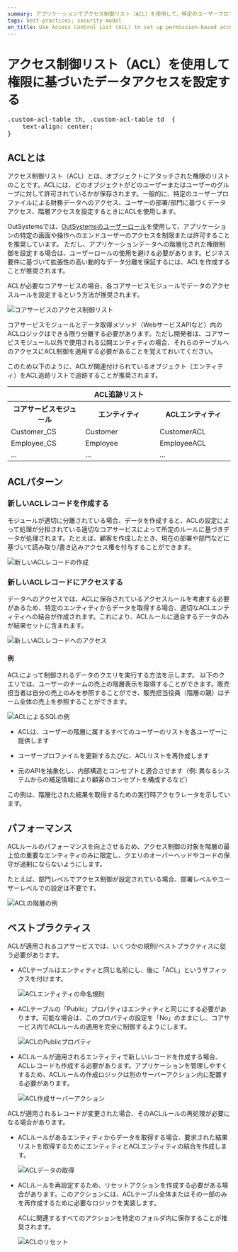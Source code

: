 ```yaml
---
summary: アプリケーションでアクセス制御リスト（ACL）を使用して、特定のユーザープロファイルに基づいたデータへの条件付きアクセスを設定する方法について説明しています。 
tags: best-practices; security-model
en_title: Use Access Control List (ACL) to set up permission-based access to data
---
```


# アクセス制御リスト（ACL）を使用して権限に基づいたデータアクセスを設定する

<pre class="script-css">
.custom-acl-table th, .custom-acl-table td  {
    text-align: center;
}
</pre>

## ACLとは

アクセス制御リスト（ACL）とは、オブジェクトにアタッチされた権限のリストのことです。ACLには、どのオブジェクトがどのユーザーまたはユーザーのグループに対して許可されているかが保存されます。一般的に、特定のユーザープロファイルによる財務データへのアクセス、ユーザーの部署/部門に基づくデータアクセス、階層アクセスを設定するときにACLを使用します。

OutSystemsでは、[OutSystemsのユーザーロール](https://success.outsystems.com/Documentation/11/Developing_an_Application/Secure_the_Application/User_Roles)を使用して、アプリケーションの特定の画面や操作へのエンドユーザーのアクセスを制限または許可することを推奨しています。 
ただし、アプリケーションデータへの階層化された権限制御を設定する場合は、ユーザーロールの使用を避ける必要があります。ビジネス要件に基づいて拡張性の高い動的なデータ分離を保証するには、ACLを作成することが推奨されます。

ACLが必要なコアサービスの場合、各コアサービスモジュールでデータのアクセスルールを設定するという方法が推奨されます。

![コアサービスのアクセス制御リスト](images/access-control-list.png)

コアサービスモジュールとデータ取得メソッド（WebサービスAPIなど）内のACLロジックはできる限り分離する必要があります。ただし開発者は、コアサービスモジュール以外で使用される公開エンティティの場合、それらのテーブルへのアクセスにACL制御を適用する必要があることを覚えておいてください。

このため以下のように、ACLが関連付けられているオブジェクト（エンティティ）をACL追跡リストで追跡することが推奨されます。

<table markdown="1" style="width: 100%;" class="custom-acl-table">
<tr>
<th colspan="3">
ACL追跡リスト
</th>
</tr>
<tr>
<th style="width: 33%">
コアサービスモジュール
</th>
<th style="width: 33%">
エンティティ
</th>
<th style="width: 33%">
ACLエンティティ
</th>
</tr>
<tr>
<td> 
Customer_CS
</td>
<td>
Customer
</td>
<td> 
CustomerACL
</td>
</tr>
<tr>
<td>
Employee_CS 
</td>
<td>
Employee
</td>
<td> 
EmployeeACL
</td>
</tr>
<tr>
<td>
... 
</td>
<td>
...
</td>
<td> 
...
</td>
</tr>
</table>

## ACLパターン

### 新しいACLレコードを作成する

モジュールが適切に分離されている場合、データを作成すると、ACLの設定によって処理が分担されている適切なコアサービスによって所定のルールに基づきデータが処理されます。たとえば、顧客を作成したとき、現在の部署や部門などに基づいて読み取り/書き込みアクセス権を付与することができます。

![新しいACLレコードの作成](images/creating-new-acl-record.png)

### 新しいACLレコードにアクセスする

データへのアクセスでは、ACLに保存されているアクセスルールを考慮する必要があるため、特定のエンティティからデータを取得する場合、適切なACLエンティティへの結合が作成されます。これにより、ACLルールに適合するデータのみが結果セットに含まれます。

![新しいACLレコードへのアクセス](images/accessing-new-acl-records.png)

#### 例

ACLによって制御されるデータのクエリを実行する方法を示します。
以下のクエリでは、ユーザーのチームの売上の階層表示を取得することができます。販売担当者は自分の売上のみを参照することができ、販売担当役員（階層の親）はチーム全体の売上を参照することができます。

![ACLによるSQLの例](images/acl-example.png) 

* ACLは、ユーザーの階層に属するすべてのユーザーのリストを各ユーザーに提供します

* ユーザープロファイルを更新するたびに、ACLリストを再作成します

* 元のAPIを抽象化し、内部構造とコンセプトと適合させます（例: 異なるシステムからの補足情報により顧客のコンセプトを構成するなど）


<div class="info" markdown="1">

この例は、階層化された結果を取得するための実行時アクセラレータを示しています。

</div>

## パフォーマンス

ACLルールのパフォーマンスを向上させるため、アクセス制御の対象を階層の最上位の重要なエンティティのみに限定し、クエリのオーバーヘッドやコードの保守が過剰にならないようにします。 

たとえば、部門レベルでアクセス制御が設定されている場合、部署レベルやユーザーレベルでの設定は不要です。

![ACLの階層の例](images/acl-hierarchical-example.png?width=300)

## ベストプラクティス

ACLが適用されるコアサービスでは、いくつかの規則/ベストプラクティスに従う必要があります。

* ACLテーブルはエンティティと同じ名前にし、後に「ACL」というサフィックスを付けます。

    ![ACLエンティティの命名規則](images/acl-entity.png)

* ACLテーブルの「Public」プロパティはエンティティと同じにする必要があります。可能な場合は、このプロパティの設定を「No」のままにし、コアサービス内でACLルールの適用を完全に制御するようにします。

    ![ACLのPublicプロパティ](images/acl-entity-private.png)

* ACLルールが適用されるエンティティで新しいレコードを作成する場合、ACLレコードも作成する必要があります。アプリケーションを管理しやすくするため、ACLルールの作成ロジックは別のサーバーアクション内に配置する必要があります。

    ![ACL作成サーバーアクション](images/create-acl-logic.png?width=400)

<div class="info" markdown="1">

ACLが適用されるレコードが変更された場合、そのACLルールの再処理が必要になる場合があります。

</div>

* ACLルールがあるエンティティからデータを取得する場合、要求された結果リストを取得するためにエンティティとACLエンティティの結合を作成します。

    ![ACLデータの取得](images/retrieving-acl-data.png?width=400)

* ACLルールを再設定するため、リセットアクションを作成する必要がある場合があります。このアクションには、ACLテーブル全体またはその一部のみを再作成するために必要なロジックを実装します。

    ACLに関連するすべてのアクションを特定のフォルダ内に保存することが推奨されます。

    ![ACLのリセット](images/acl-reset.png?width=500)

